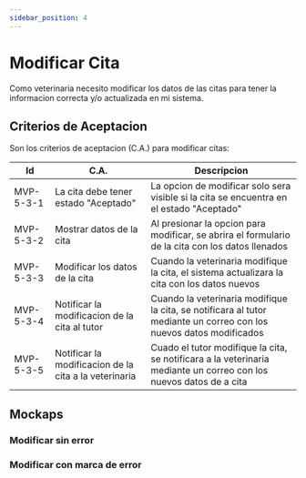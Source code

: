 ```yaml
---
sidebar_position: 4
---
```


# Modificar Cita
Como veterinaria necesito modificar los datos de las citas para tener la informacion correcta y/o actualizada en mi sistema.

<!-- En la siguiente imagen reprecenta el flujo general de la historia de usuario: -->
<!-- ![Task Flow de Gestionar citas](/img/gestionar_citas/agregar_cita/agregar_cita_diagrama.svg) -->

## Criterios de Aceptacion
Son los criterios de aceptacion (C.A.) para modificar citas:

| Id | C.A. | Descripcion | 
|-------------------- | -------- | -------- | 
| MVP-5-3-1 | La cita debe tener estado "Aceptado" | La opcion de modificar solo sera visible si la cita se encuentra en el estado "Aceptado" |
| MVP-5-3-2 | Mostrar datos de la cita | Al presionar la opcion para modificar, se abrira el formulario de la cita con los datos llenados |
| MVP-5-3-3 | Modificar los datos de la cita | Cuando la veterinaria modifique la cita, el sistema actualizara la cita con los datos nuevos |
| MVP-5-3-4 | Notificar la modificacion de la cita al tutor | Cuando la veterinaria modifique la cita, se notificara al tutor mediante un correo con los nuevos datos modificados |
| MVP-5-3-5 | Notificar la modificacion de la cita a la veterinaria | Cuado el tutor modifique la cita, se notificara a la veterinaria mediante un correo con los nuevos datos de a cita |



## Mockaps

### Modificar sin error
<!-- ![Mockap de Gestionar citas general](/img/gestionar_citas/agregar_cita/agregar_cita_mockap.svg) -->

### Modificar con marca de error
<!-- ![Mockap de Gestionar citas tabla](/img/gestionar_citas/agregar_cita/agregar_cita_error_mockap.svg) -->